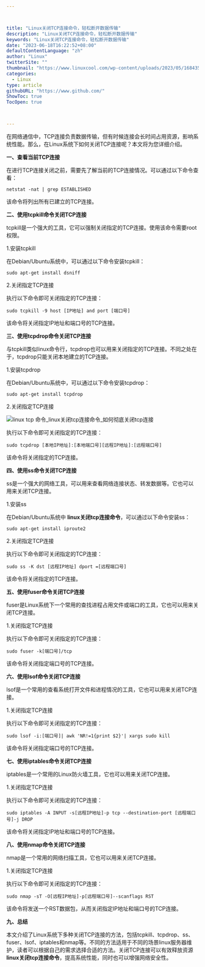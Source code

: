```yaml
---



title: "Linux关闭TCP连接命令，轻松断开数据传输"
description: "Linux关闭TCP连接命令，轻松断开数据传输"
keywords: "Linux关闭TCP连接命令，轻松断开数据传输"
date: "2023-06-18T16:22:52+08:00"
defaultContentLanguage: "zh"
author: "Linux"
twitterSite: ""
thumbnail: "https://www.linuxcool.com/wp-content/uploads/2023/05/1684354118823_1.png"
categories:
  - Linux
type: article
githubURL: "https://www.github.com/"
ShowToc: true
TocOpen: true



---
```


在网络通信中，TCP连接负责数据传输，但有时候连接会长时间占用资源，影响系统性能。那么，在Linux系统下如何关闭TCP连接呢？本文将为您详细介绍。

**一、查看当前TCP连接**

在进行TCP连接关闭之前，需要先了解当前的TCP连接情况。可以通过以下命令查看：

```
netstat -nat | grep ESTABLISHED
```

该命令将列出所有已建立的TCP连接。

**二、使用tcpkill命令关闭TCP连接**

tcpkill是一个强大的工具，它可以强制关闭指定的TCP连接。使用该命令需要root权限。

1.安装tcpkill

在Debian/Ubuntu系统中，可以通过以下命令安装tcpkill：

```
sudo apt-get install dsniff
```

2.关闭指定TCP连接

执行以下命令即可关闭指定的TCP连接：

```
sudo tcpkill -9 host [IP地址] and port [端口号]
```

该命令将关闭指定IP地址和端口号的TCP连接。

**三、使用tcpdrop命令关闭TCP连接**

与tcpkill类似linux命令行，tcpdrop也可以用来关闭指定的TCP连接。不同之处在于，tcpdrop只能关闭本地建立的TCP连接。

1.安装tcpdrop

在Debian/Ubuntu系统中，可以通过以下命令安装tcpdrop：

```
sudo apt-get install tcpdrop
```

2.关闭指定TCP连接

![linux tcp 命令_linux关闭tcp连接命令_如何彻底关闭tcp连接](https://www.linuxcool.com/wp-content/uploads/2023/05/1684354118823_1.png)

执行以下命令即可关闭指定的TCP连接：

```
sudo tcpdrop [本地IP地址]:[本地端口号][远程IP地址]:[远程端口号]
```

该命令将关闭指定的TCP连接。

**四、使用ss命令关闭TCP连接**

ss是一个强大的网络工具，可以用来查看网络连接状态、转发数据等。它也可以用来关闭TCP连接。

1.安装ss

在Debian/Ubuntu系统中 **linux关闭tcp连接命令**，可以通过以下命令安装ss：

```
sudo apt-get install iproute2
```

2.关闭指定TCP连接

执行以下命令即可关闭指定的TCP连接：

```
sudo ss -K dst [远程IP地址] dport =[远程端口号]
```

该命令将关闭指定的TCP连接。

**五、使用fuser命令关闭TCP连接**

fuser是Linux系统下一个常用的查找进程占用文件或端口的工具，它也可以用来关闭TCP连接。

1.关闭指定TCP连接

执行以下命令即可关闭指定的TCP连接：

```
sudo fuser -k[端口号]/tcp
```

该命令将关闭指定端口号的TCP连接。

**六、使用lsof命令关闭TCP连接**

lsof是一个常用的查看系统打开文件和进程情况的工具，它也可以用来关闭TCP连接。

1.关闭指定TCP连接

执行以下命令即可关闭指定的TCP连接：

```
sudo lsof -i:[端口号]| awk 'NR!=1{print $2}'| xargs sudo kill
```

该命令将关闭指定端口号的TCP连接。

**七、使用iptables命令关闭TCP连接**

iptables是一个常用的Linux防火墙工具，它也可以用来关闭TCP连接。

1.关闭指定TCP连接

执行以下命令即可关闭指定的TCP连接：

```
sudo iptables -A INPUT -s[远程IP地址]-p tcp --destination-port [远程端口号]-j DROP
```

该命令将关闭指定IP地址和端口号的TCP连接。

**八、使用nmap命令关闭TCP连接**

nmap是一个常用的网络扫描工具，它也可以用来关闭TCP连接。

1.关闭指定TCP连接

执行以下命令即可关闭指定的TCP连接：

```
sudo nmap -sT -O[远程IP地址]-p[远程端口号]--scanflags RST
```

该命令将发送一个RST数据包，从而关闭指定IP地址和端口号的TCP连接。

**九、总结**

本文介绍了Linux系统下多种关闭TCP连接的方法，包括tcpkill、tcpdrop、ss、fuser、lsof、iptables和nmap等。不同的方法适用于不同的场景linux服务器维护，读者可以根据自己的需求选择合适的方法。关闭TCP连接可以有效释放资源 **linux关闭tcp连接命令**，提高系统性能，同时也可以增强网络安全性。
